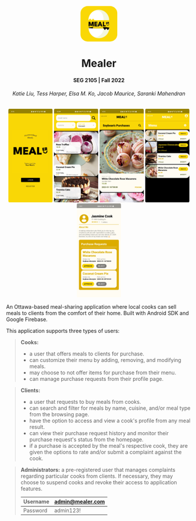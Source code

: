 <div align="center">
     <img alt="Mealer logo" src="app/src/main/res/drawable/logo.png" width="100" style="border-radius:20%"/>
</div>
<h1 align="center">Mealer</h1>
<h4 align="center">SEG 2105 | Fall 2022</h4>
<h6 align="center">Katie Liu, Tess Harper, Elsa M. Ko, Jacob Maurice, Saranki Mahendran</h6>
<div align="center">
     <img alt="landing activity" src="screenshots/landing.jpg" width="120" style="border-radius:2%"/>
     <img alt="client search activity" src="screenshots/search.jpg" width="120" style="border-radius:2%"/>
     <img alt="client home activity" src="screenshots/clienthome.jpg" width="120" style="border-radius:2%"/>
     <img alt="cook profile activity" src="screenshots/menu.jpg" width="120" style="border-radius:2%"/>
     <img alt="cook profile activity" src="screenshots/cookprofile.jpg" width="120" style="border-radius:2%"/>
</div>

An Ottawa-based meal-sharing application where local cooks can sell meals to clients from the
comfort of their home. Built with Android SDK and Google Firebase.

This application supports three types of users:

> **Cooks:**
> - a user that offers meals to clients for purchase. 
> - can customize their menu by adding, removing, and modifying meals. 
> - may choose to not offer items for purchase from their menu.
> - can manage purchase requests from their profile page.

> **Clients:**
> - a user that requests to buy meals from cooks.
> - can search and filter for meals by name, cuisine, and/or meal type from the browsing page.
> - have the option to access and view a cook's profile from any meal result.
> - can view their purchase request history and monitor their purchase request's status from the homepage.
>  - if a purchase is accepted by the meal's respective cook, they are given the options to rate 
     and/or submit a complaint against the cook.

> **Administrators:**
a pre-registered user that manages complaints regarding particular cooks from clients. 
> If necessary, they may choose to suspend cooks and revoke their access to application features.
>
>
>   | Username | admin@mealer.com |
> |--|--|
> | Password | admin123! |

